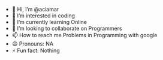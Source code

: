 - 👋 Hi, I’m @aciamar
- 👀 I’m interested in coding
- 🌱 I’m currently learning Online
- 💞️ I’m looking to collaborate on Programmers
- 📫 How to reach me Problems in Programming with google 
- 😄 Pronouns: NA
- ⚡ Fun fact: Nothing

<!---
aciamar/aciamar is a ✨ special ✨ repository because its `README.md` (this file) appears on your GitHub profile.
You can click the Preview link to take a look at your changes.
--->
